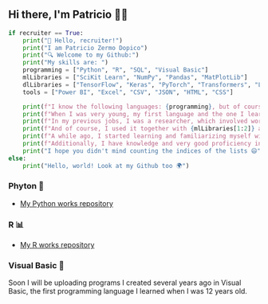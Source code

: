 ## Hi there, I'm Patricio 🦩🌴

```python
if recruiter == True:
    print("👋 Hello, recruiter!")
    print("I am Patricio Zermo Dopico")
    print("🔍 Welcome to my Github:")
    print("My skills are: ")
    programming = ["Python", "R", "SQL", "Visual Basic"]
    mlLibraries = ["SciKit Learn", "NumPy", "Pandas", "MatPlotLib"]
    dlLibraries = ["TensorFlow", "Keras", "PyTorch", "Transformers", "LangChain"]
    tools = ["Power BI", "Excel", "CSV", "JSON", "HTML", "CSS"]

    print(f"I know the following languages: {programming}, but of course my favorite is {programming[0]}")
    print(f"When I was very young, my first language and the one I learned to program with was: {programming[3]}")
    print(f"In my previous jobs, I was a researcher, which involved working with large volumes of data and making certain predictions. That's where I discovered the ease and power of {mlLibraries[0]} for implementing machine learning algorithms.")
    print(f"And of course, I used it together with {mlLibraries[1:2]} and {mlLibraries[3]} to create amazing graphs 😉")
    print(f"A while ago, I started learning and familiarizing myself with deep learning libraries {dlLibraries} and studying neural networks, LLMs, NLP, and computer vision, aiming to develop myself in the field of AI.")
    print(f"Additionally, I have knowledge and very good proficiency in: {tools}")
    print("I hope you didn't mind counting the indices of the lists 😄")
else:
    print("Hello, world! Look at my Github too 🌍")
```
<!--
### Some of my work:
- [Phyton](#Phyton-)
- [R](#R-)
- [Visual Basic](#Visual-Basic-)
-->

### Phyton 🐍
- [My Python works repository](https://github.com/PatZermo/python/tree/main)

### R 📊
- [My R works repository](https://github.com/PatZermo/R/tree/main)

### Visual Basic 💾
Soon I will be uploading programs I created several years ago in Visual Basic, the first programming language I learned when I was 12 years old.

<!--
What are you looking for here? If you want more info, contact me!
-->
